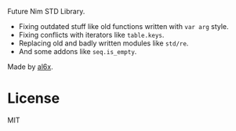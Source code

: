 Future Nim STD Library.

- Fixing outdated stuff like old functions written with `var arg` style.
- Fixing conflicts with iterators like `table.keys`.
- Replacing old and badly written modules like `std/re`.
- And some addons like `seq.is_empty`.

Made by [al6x](http://al6x.com).

# License

MIT